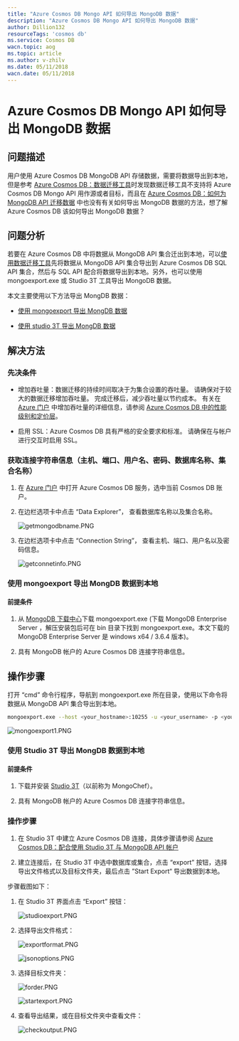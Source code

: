 ```yaml
---
title: "Azure Cosmos DB Mongo API 如何导出 MongoDB 数据"
description: "Azure Cosmos DB Mongo API 如何导出 MongoDB 数据"
author: Dillion132
resourceTags: 'cosmos db'
ms.service: Cosmos DB
wacn.topic: aog
ms.topic: article
ms.author: v-zhilv
ms.date: 05/11/2018
wacn.date: 05/11/2018
---
```


# Azure Cosmos DB Mongo API 如何导出 MongoDB 数据

## 问题描述

用户使用 Azure Cosmos DB MongoDB API 存储数据，需要将数据导出到本地，但是参考 [Azure Cosmos DB：数据迁移工具](https://docs.azure.cn/cosmos-db/import-data)时发现数据迁移工具不支持将 Azure Cosmos DB Mongo API 用作源或者目标，而且在 [Azure Cosmos DB：如何为 MongoDB API 迁移数据](https://docs.azure.cn/cosmos-db/mongodb-migrate) 中也没有有关如何导出 MongoDB 数据的方法，想了解 Azure Cosmos DB 该如何导出 MongoDB 数据？

## 问题分析

若要在 Azure Cosmos DB 中将数据从 MongoDB API 集合迁出到本地，可以[使用数据迁移工具](https://docs.azure.cn/cosmos-db/import-data)先将数据从 MongoDB API 集合导出到 Azure Cosmos DB SQL API 集合，然后与 SQL API 配合将数据导出到本地。另外，也可以使用 mongoexport.exe 或 Studio 3T 工具导出 MongoDB 数据。

本文主要使用以下方法导出 MongDB 数据：

- [使用 mongoexport 导出 MongDB 数据](#mongoexport)

- [使用 studio 3T 导出 MongDB 数据](#studio3t_export)

## 解决方法

### 先决条件

- 增加吞吐量：数据迁移的持续时间取决于为集合设置的吞吐量。 请确保对于较大的数据迁移增加吞吐量。 完成迁移后，减少吞吐量以节约成本。 有关在 [Azure 门户](https://portal.azure.cn) 中增加吞吐量的详细信息，请参阅 [Azure Cosmos DB 中的性能级别和定价层](https://docs.azure.cn/cosmos-db/performance-levels)。

- 启用 SSL：Azure Cosmos DB 具有严格的安全要求和标准。 请确保在与帐户进行交互时启用 SSL。

### 获取连接字符串信息（主机、端口、用户名、密码、数据库名称、集合名称）

1. 在 [Azure 门户](https://portal.azure.cn) 中打开 Azure Cosmos DB 服务，选中当前 Cosmos DB 账户。

2. 在边栏选项卡中点击 “Data Explorer”， 查看数据库名称以及集合名称。

    ![getmongodbname.PNG](./media/aog-cosmosdb-how-to-export-mongodb-collection/getmongodbname.PNG)

3. 在边栏选项卡中点击 “Connection String”， 查看主机、端口、用户名以及密码信息。

    ![getconnetinfo.PNG](./media/aog-cosmosdb-how-to-export-mongodb-collection/getconnetinfo.PNG)

### <a id="mongoexport" ></a>使用 mongoexport 导出 MongDB 数据到本地

#### 前提条件

1. 从 [MongoDB 下载中心](https://www.mongodb.com/download-center#enterprise)下载 mongoexport.exe (下载 MongoDB Enterprise Server ，解压安装包后可在 bin 目录下找到 mongoexport.exe。本文下载的 MongoDB Enterprise Server 是 windows x64 / 3.6.4 版本)。

2. 具有 MongoDB 帐户的 Azure Cosmos DB 连接字符串信息。

## 操作步骤

打开 “cmd” 命令行程序，导航到 mongoexport.exe 所在目录，使用以下命令将数据从 MongoDB API 集合导出到本地。

```bash
mongoexport.exe --host <your_hostname>:10255 -u <your_username> -p <your_password> --db <your_database> --collection <your_collection> --ssl --sslAllowInvalidCertificates --type json --out D:\sampleouput.json
```

![mongoexport1.PNG](./media/aog-cosmosdb-how-to-export-mongodb-collection/mongoexport1.PNG)

### <a id="studio3t_export"></a>使用 Studio 3T 导出 MongDB 数据到本地

#### 前提条件

1. 下载并安装 [Studio 3T](https://studio3t.com/)（以前称为 MongoChef）。

2. 具有 MongoDB 帐户的 Azure Cosmos DB 连接字符串信息。

### 操作步骤

1. 在 Studio 3T 中建立 Azure Cosmos DB 连接，具体步骤请参阅 [Azure Cosmos DB：配合使用 Studio 3T 与 MongoDB API 帐户](https://docs.azure.cn/cosmos-db/mongodb-mongochef)

2. 建立连接后，在 Studio 3T 中选中数据库或集合，点击 “export” 按钮，选择导出文件格式以及目标文件夹，最后点击 ”Start Export“ 导出数据到本地。

步骤截图如下：

1. 在 Studio 3T 界面点击 “Export” 按钮：

    ![studioexport.PNG](./media/aog-cosmosdb-how-to-export-mongodb-collection/studioexport.PNG)

2. 选择导出文件格式：

    ![exportformat.PNG](./media/aog-cosmosdb-how-to-export-mongodb-collection/exportformat.PNG)

    ![jsonoptions.PNG](./media/aog-cosmosdb-how-to-export-mongodb-collection/jsonoptions.PNG)

3. 选择目标文件夹：

    ![forder.PNG](./media/aog-cosmosdb-how-to-export-mongodb-collection/forder.PNG)

    ![startexport.PNG](./media/aog-cosmosdb-how-to-export-mongodb-collection/startexport.PNG)

4. 查看导出结果，或在目标文件夹中查看文件：

    ![checkoutput.PNG](./media/aog-cosmosdb-how-to-export-mongodb-collection/checkoutput.PNG)